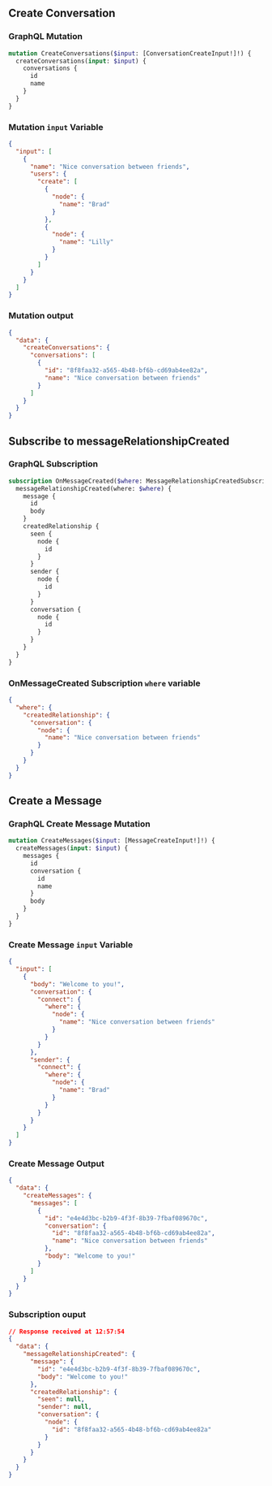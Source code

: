## Create Conversation


### GraphQL Mutation
```GraphQL
mutation CreateConversations($input: [ConversationCreateInput!]!) {
  createConversations(input: $input) {
    conversations {
      id
      name
    }
  }
}
```

### Mutation `input` Variable

```JSON
{
  "input": [
    {
      "name": "Nice conversation between friends",
      "users": {
        "create": [
          {
            "node": {
              "name": "Brad"
            }
          },
          {
            "node": {
              "name": "Lilly"
            }
          }
        ]
      }
    }
  ]
}
```

### Mutation output

```JSON
{
  "data": {
    "createConversations": {
      "conversations": [
        {
          "id": "8f8faa32-a565-4b48-bf6b-cd69ab4ee82a",
          "name": "Nice conversation between friends"
        }
      ]
    }
  }
}
```


## Subscribe to messageRelationshipCreated

### GraphQL Subscription

```GraphQL
subscription OnMessageCreated($where: MessageRelationshipCreatedSubscriptionWhere) {
  messageRelationshipCreated(where: $where) {
    message {
      id
      body
    }
    createdRelationship {
      seen {
        node {
          id
        }
      }
      sender {
        node {
          id
        }
      }
      conversation {
        node {
          id
        }
      }
    }
  }
}
```

### OnMessageCreated Subscription `where` variable

```JSON
{
  "where": {
    "createdRelationship": {
      "conversation": {
        "node": {
          "name": "Nice conversation between friends"
        }
      }
    }
  }
}
```

## Create a Message

### GraphQL Create Message Mutation

```GraphQL
mutation CreateMessages($input: [MessageCreateInput!]!) {
  createMessages(input: $input) {
    messages {
      id
      conversation {
        id
        name
      }
      body
    }
  }
}
```

### Create Message `input` Variable

```JSON
{
  "input": [
    {
      "body": "Welcome to you!",
      "conversation": {
        "connect": {
          "where": {
            "node": {
              "name": "Nice conversation between friends"
            }
          }
        }
      },
      "sender": {
        "connect": {
          "where": {
            "node": {
              "name": "Brad"
            }
          }
        }
      }
    }
  ]
}
```

### Create Message Output

```JSON
{
  "data": {
    "createMessages": {
      "messages": [
        {
          "id": "e4e4d3bc-b2b9-4f3f-8b39-7fbaf089670c",
          "conversation": {
            "id": "8f8faa32-a565-4b48-bf6b-cd69ab4ee82a",
            "name": "Nice conversation between friends"
          },
          "body": "Welcome to you!"
        }
      ]
    }
  }
}
```

### Subscription ouput

```JSON
// Response received at 12:57:54
{
  "data": {
    "messageRelationshipCreated": {
      "message": {
        "id": "e4e4d3bc-b2b9-4f3f-8b39-7fbaf089670c",
        "body": "Welcome to you!"
      },
      "createdRelationship": {
        "seen": null,
        "sender": null,
        "conversation": {
          "node": {
            "id": "8f8faa32-a565-4b48-bf6b-cd69ab4ee82a"
          }
        }
      }
    }
  }
}
```